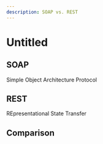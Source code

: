```yaml
---
description: SOAP vs. REST
---
```


# Untitled

## SOAP

Simple Object Architecture Protocol

## REST

REpresentational State Transfer

## Comparison



